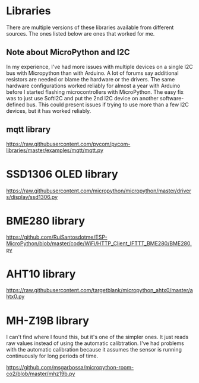 # Libraries

There are multiple versions of these libraries available from different sources.  The ones listed below are ones that worked for me.

## Note about MicroPython and I2C

In my experience, I've had more issues with multiple devices on a single I2C bus with Micropython than with Arduino.  A lot of forums say additional resistors are needed or blame the hardware or the drivers.  The same hardware configurations worked reliably for almost a year with Arduino before I started flashing microcontrollers with MicroPython.  The easy fix was to just use SoftI2C and put the 2nd I2C device on another software-defined bus.  This could present issues if trying to use more than a few I2C devices, but it has worked reliably.

## mqtt library

https://raw.githubusercontent.com/pycom/pycom-libraries/master/examples/mqtt/mqtt.py

# SSD1306 OLED library

https://raw.githubusercontent.com/micropython/micropython/master/drivers/display/ssd1306.py

# BME280 library

https://github.com/RuiSantosdotme/ESP-MicroPython/blob/master/code/WiFi/HTTP_Client_IFTTT_BME280/BME280.py

# AHT10 library

https://raw.githubusercontent.com/targetblank/micropython_ahtx0/master/ahtx0.py

# MH-Z19B library

I can't find where I found this, but it's one of the simpler ones.  It just reads raw values instead of using the automatic calibtration.  I've had problems with the automatic calibration because it assumes the sensor is running continuously for long periods of time.

https://github.com/msgarbossa/micropython-room-co2/blob/master/mhz19b.py
